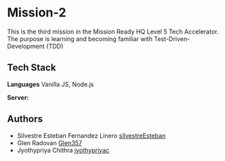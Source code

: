 # Mission-2

This is the third mission in the Mission Ready HQ Level 5 Tech Accelerator.
The purpose is learning and becoming familiar with Test-Driven-Development (TDD)

## Tech Stack

**Languages** Vanilla JS, Node.js

**Server:** 

## Authors

- Silvestre Esteban Fernandez Linero [silvestreEsteban](https://www.github.com/silvestreEsteban)
- Glen Radovan [Glen357](https://github.com/Glen357)
- Jyothypriya Chithra [jyothypriyac](https://github.com/jyothypriyac)

 
 
